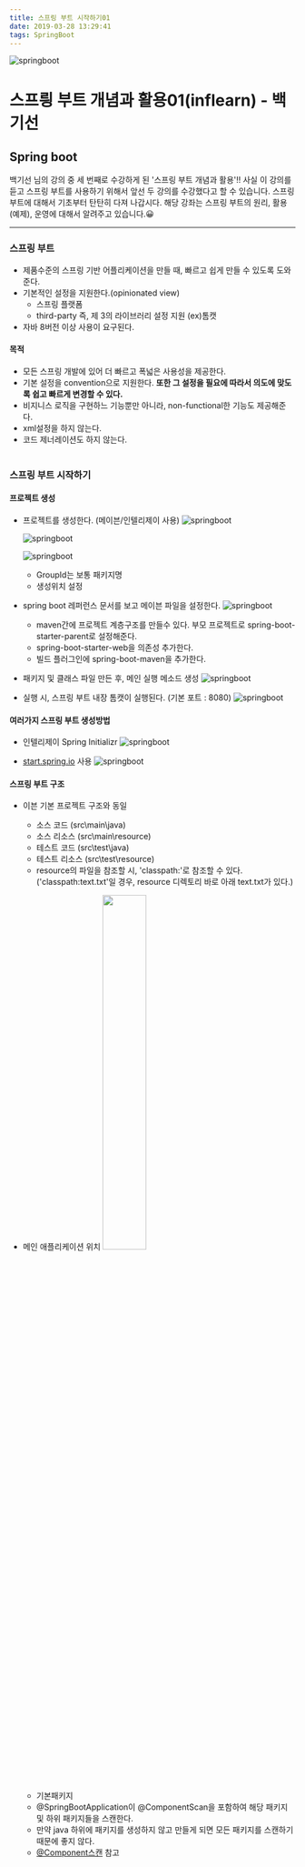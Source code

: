 ```yaml
---
title: 스프링 부트 시작하기01
date: 2019-03-28 13:29:41
tags: SpringBoot
---
```

![springboot](/images/springboot_logo.png)
# 스프릥 부트 개념과 활용01(inflearn) - 백기선 
## Spring boot

백기선 님의 강의 중 세 번째로 수강하게 된 '스프링 부트 개념과 활용'!!
사실 이 강의를 듣고 스프링 부트를 사용하기 위해서 앞선 두 강의를 수강했다고 할 수 있습니다.
스프링 부트에 대해서 기초부터 탄탄히 다져 나갑시다.
해당 강좌는 스프링 부트의 원리, 활용(예제), 운영에 대해서 알려주고 있습니다.😀

***

### 스프링 부트
- 제품수준의 스프링 기반 어플리케이션을 만들 때, 빠르고 쉽게 만들 수 있도록 도와준다.
- 기본적인 설정을 지원한다.(opinionated view)
    - 스프링 플랫폼
    - third-party 즉, 제 3의 라이브러리 설정 지원 (ex)톰캣
- 자바 8버전 이상 사용이 요구된다.

#### 목적
- 모든 스프링 개발에 있어 더 빠르고 폭넓은 사용성을 제공한다.
- 기본 설정을 convention으로 지원한다.
**또한 그 설정을 필요에 따라서 의도에 맞도록 쉽고 빠르게 변경할 수 있다.**
- 비지니스 로직을 구현하느 기능뿐만 아니라, non-functional한 기능도 제공해준다.
- xml설정을 하지 않는다.
- 코드 제너레이션도 하지 않는다.
<br><br>

### 스프링 부트 시작하기

#### 프로젝트 생성
- 프로젝트를 생성한다. (메이븐/인텔리제이 사용)
    ![springboot](/images/springboot/springboot01-1.png)
      
    ![springboot](/images/springboot/springboot01-2.png)
        
    ![springboot](/images/springboot/springboot01-3.png)
    - GroupId는 보통 패키지명
    - 생성위치 설정
    

- spring boot 레퍼런스 문서를 보고 메이븐 파일을 설정한다.
![springboot](/images/springboot/springboot01-4.png)
    - maven간에 프로젝트 계층구조를 만들수 있다.
    부모 프로젝트로 spring-boot-starter-parent로 설정해준다.
    - spring-boot-starter-web을 의존성 추가한다.
    - 빌드 플러그인에 spring-boot-maven을 추가한다.

- 패키지 및 클래스 파일 만든 후, 메인 실행 메소드 생성
![springboot](/images/springboot/springboot01-4.png)
    
- 실행 시, 스프링 부트 내장 톰캣이 실행된다. (기본 포트 : 8080)
![springboot](/images/springboot/springboot01-6.png)

#### 여러가지 스프링 부트 생성방법
- 인텔리제이 Spring Initializr
![springboot](/images/springboot/springboot01-7.png)

- [start.spring.io](https://start.spring.io/) 사용
![springboot](/images/springboot/springboot01-8.png)

#### 스프링 부트 구조
- 이븐 기본 프로젝트 구조와 동일
    - 소스 코드 (src\main\java)
    - 소스 리소스 (src\main\resource)
    - 테스트 코드 (src\test\java)
    - 테스트 리소스 (src\test\resource)
    - resource의 파일을 참조할 시, 'classpath:'로 참조할 수 있다.
    ('classpath:text.txt'일 경우, resource 디렉토리 바로 아래 text.txt가 있다.)

- 메인 애플리케이션 위치
    <image src="images/springboot/springboot01-9.png" width="40%"/>
    - 기본패키지
    - @SpringBootApplication이 @ComponentScan을 포함하여 해당 패키지 및 하위 패키지들을 스캔한다.
    - 만약 java 하위에 패키지를 생성하지 않고 만들게 되면 모든 패키지를 스캔하기 때문에 좋지 않다.
    - [@Component스캔](https://cyr9210.github.io/2019/03/20/Spring/springframework-core01/) 참고
<br><br>